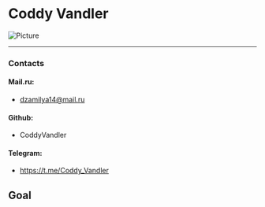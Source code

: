 # Coddy Vandler 
![Picture](https://i2.lbrd.ru/fileentry/get/210x210@2xq60/20/a0/b8b52fe0489b18ca3e97f82977fe.jpeg)
***
### Contacts
#### Mail.ru:
* dzamilya14@mail.ru
#### Github:
* CoddyVandler
#### Telegram:
* https://t.me/Coddy_Vandler

## Goal